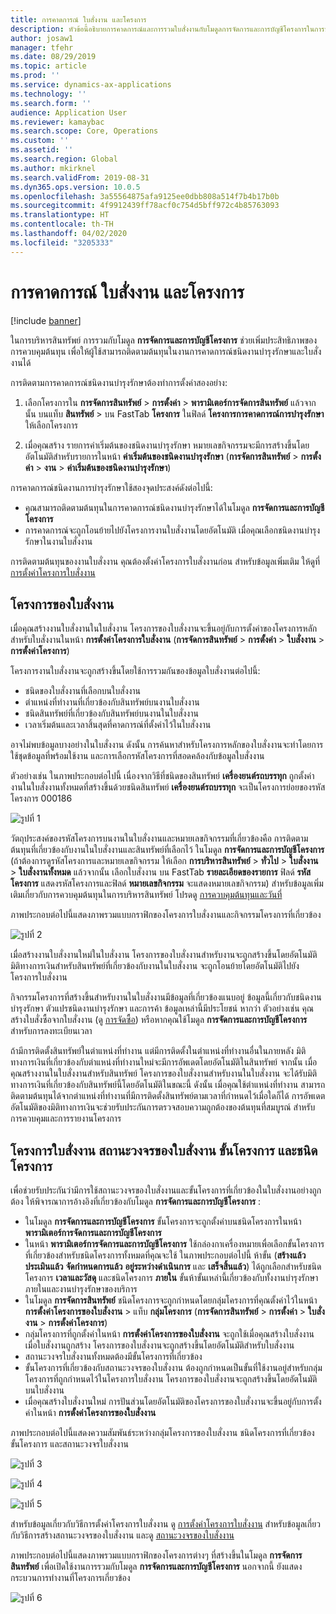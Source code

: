 ```yaml
---
title: การคาดการณ์ ใบสั่งงาน และโครงการ
description: หัวข้อนี้อธิบายการคาดการณ์และการรวมใบสั่งงานกับโมดูลการจัดการและการบัญชีโครงการในการบริหารสินทรัพย์
author: josaw1
manager: tfehr
ms.date: 08/29/2019
ms.topic: article
ms.prod: ''
ms.service: dynamics-ax-applications
ms.technology: ''
ms.search.form: ''
audience: Application User
ms.reviewer: kamaybac
ms.search.scope: Core, Operations
ms.custom: ''
ms.assetid: ''
ms.search.region: Global
ms.author: mkirknel
ms.search.validFrom: 2019-08-31
ms.dyn365.ops.version: 10.0.5
ms.openlocfilehash: 3a55564875afa9125ee0dbb808a514f7b4b17b0b
ms.sourcegitcommit: 4f9912439ff78acf0c754d5bff972c4b85763093
ms.translationtype: HT
ms.contentlocale: th-TH
ms.lasthandoff: 04/02/2020
ms.locfileid: "3205333"
---
```

# <a name="forecasts-work-orders-and-projects"></a>การคาดการณ์ ใบสั่งงาน และโครงการ

[!include [banner](../../includes/banner.md)]

 

ในการบริหารสินทรัพย์ การรวมกับโมดูล **การจัดการและการบัญชีโครงการ** ช่วยเพิ่มประสิทธิภาพของการควบคุมต้นทุน เพื่อให้ผู้ใช้สามารถติดตามต้นทุนในงานการคาดการณ์ชนิดงานบำรุงรักษาและใบสั่งงานได้

การติดตามการคาดการณ์ชนิดงานบำรุงรักษาต้องทำการตั้งค่าสองอย่าง:

1. เลือกโครงการใน **การจัดการสินทรัพย์** > **การตั้งค่า** > **พารามิเตอร์การจัดการสินทรัพย์** แล้วจากนั้น บนแท็บ **สินทรัพย์** > บน FastTab **โครงการ** ในฟิลด์ **โครงการการคาดการณ์การบำรุงรักษา** ให้เลือกโครงการ

2. เมื่อคุณสร้าง รายการค่าเริ่มต้นของชนิดงานบำรุงรักษา หมายเลขกิจกรรมจะมีการสร้างขึ้นโดยอัตโนมัติสำหรับรายการในหน้า **ค่าเริ่มต้นของชนิดงานบำรุงรักษา** (**การจัดการสินทรัพย์** > **การตั้งค่า** > **งาน** > **ค่าเริ่มต้นของชนิดงานบำรุงรักษา**)

การคาดการณ์ชนิดงานการบำรุงรักษาใช้สองจุดประสงค์ดังต่อไปนี้: 

- คุณสามารถติดตามต้นทุนในการคาดการณ์ชนิดงานบำรุงรักษาได้ในโมดูล **การจัดการและการบัญชีโครงการ** 
- การคาดการณ์จะถูกโอนย้ายไปยังโครงการงานใบสั่งงานโดยอัตโนมัติ เมื่อคุณเลือกชนิดงานบำรุงรักษาในงานใบสั่งงาน

การติดตามต้นทุนของงานใบสั่งงาน คุณต้องตั้งค่าโครงการใบสั่งงานก่อน สำหรับข้อมูลเพิ่มเติม ให้ดูที่ [การตั้งค่าโครงการใบสั่งงาน](../setup-for-work-orders/work-order-project-setup.md)

## <a name="work-order-job-projects"></a>โครงการของใบสั่งงาน

เมื่อคุณสร้างงานใบสั่งงานในใบสั่งงาน โครงการของใบสั่งงานจะขึ้นอยู่กับการตั้งค่าของโครงการหลักสำหรับใบสั่งงานในหน้า **การตั้งค่าโครงการใบสั่งงาน** (**การจัดการสินทรัพย์** > **การตั้งค่า** > **ใบสั่งงาน** > **การตั้งค่าโครงการ**)

โครงการงานใบสั่งงานจะถูกสร้างขึ้นโดยใช้การรวมกันของข้อมูลใบสั่งงานต่อไปนี้:

- ชนิดของใบสั่งงานที่เลือกบนใบสั่งงาน 
- ตำแหน่งที่ทำงานที่เกี่ยวข้องกับสินทรัพย์บนงานใบสั่งงาน
- ชนิดสินทรัพย์ที่เกี่ยวข้องกับสินทรัพย์บนงานในใบสั่งงาน  
- เวลาเริ่มต้นและเวลาสิ้นสุดที่คาดการณ์ที่ตั้งค่าไว้ในใบสั่งงาน  

อาจไม่พบข้อมูลบางอย่างในใบสั่งงาน ดังนั้น การค้นหาสำหรับโครงการหลักของใบสั่งงานจะทำโดยการใช้ชุดข้อมูลที่พร้อมใช้งาน และการเลือกรหัสโครงการที่สอดคล้องกับข้อมูลใบสั่งงาน

ตัวอย่างเช่น ในภาพประกอบต่อไปนี้ เนื่องจากวิธีที่ชนิดของสินทรัพย์ **เครื่องยนต์รถบรรทุก** ถูกตั้งค่า งานในใบสั่งงานทั้งหมดที่สร้างขึ้นด้วยชนิดสินทรัพย์ **เครื่องยนต์รถบรรทุก** จะเป็นโครงการย่อยของรหัสโครงการ 000186

![รูปที่ 1](media/01-integration-to-pma.png)

วัตถุประสงค์ของรหัสโครงการบนงานในใบสั่งงานและหมายเลขกิจกรรมที่เกี่ยวข้องคือ การติดตามต้นทุนที่เกี่ยวข้องกับงานในใบสั่งงานและสินทรัพย์ที่เลือกไว้ ในโมดูล **การจัดการและการบัญชีโครงการ** (ถ้าต้องการดูรหัสโครงการและหมายเลขกิจกรรม ให้เลือก **การบริหารสินทรัพย์** > **ทั่วไป** > **ใบสั่งงาน** > **ใบสั่งงานทั้งหมด** แล้วจากนั้น เลือกใบสั่งงาน บน FastTab **รายละเอียดของรายการ** ฟิลด์ **รหัสโครงการ** แสดงรหัสโครงการและฟิลด์ **หมายเลขกิจกรรม** จะแสดงหมายเลขกิจกรรม) สำหรับข้อมูลเพิ่มเติมเกี่ยวกับการควบคุมต้นทุนในการบริหารสินทรัพย์ โปรดดู [การควบคุมต้นทุนและวันที่](../controlling-and-reporting/cost-and-date-control.md)

ภาพประกอบต่อไปนี้แสดงภาพรวมแบบกราฟิกของโครงการใบสั่งงานและกิจกรรมโครงการที่เกี่ยวข้อง

![รูปที่ 2](media/02-integration-to-pma.png)

เมื่อสร้างงานใบสั่งงานใหม่ในใบสั่งงาน โครงการของใบสั่งงานสำหรับงานจะถูกสร้างขึ้นโดยอัตโนมัติ มิติทางการเงินสำหรับสินทรัพย์ที่เกี่ยวข้องกับงานในใบสั่งงาน จะถูกโอนย้ายโดยอัตโนมัติไปยังโครงการใบสั่งงาน

กิจกรรมโครงการที่สร้างขึ้นสำหรับงานในใบสั่งงานมีข้อมูลที่เกี่ยวข้องแนบอยู่ ข้อมูลนี้เกี่ยวกับชนิดงานบำรุงรักษา ตัวแปรชนิดงานบำรุงรักษา และการค้า ข้อมูลเหล่านี้มีประโยชน์ หากว่า ตัวอย่างเช่น คุณสร้างใบสั่งซื้อจากใบสั่งงาน (ดู [การจัดซื้อ](../work-orders/procurement.md)) หรือหากคุณใช้โมดูล **การจัดการและการบัญชีโครงการ** สำหรับการลงทะเบียนเวลา

ถ้ามีการติดตั้งสินทรัพย์ในตำแหน่งที่ทำงาน แต่มีการติดตั้งในตำแหน่งที่ทำงานอื่นในภายหลัง มิติทางการเงินที่เกี่ยวข้องกับตำแหน่งที่ทำงานใหม่จะมีการอัพเดตโดยอัตโนมัติในสินทรัพย์ จากนั้น เมื่อคุณสร้างงานในใบสั่งงานสำหรับสินทรัพย์ โครงการของใบสั่งงานสำหรับงานในใบสั่งงาน จะได้รับมิติทางการเงินที่เกี่ยวข้องกับสินทรัพย์นี้โดยอัตโนมัติในขณะนี้ ดังนั้น เมื่อคุณใช้ตำแหน่งที่ทำงาน สามารถติดตามต้นทุนได้จากตำแหน่งที่ทำงานที่มีการติดตั้งสินทรัพย์ตามเวลาที่กำหนดไว้เมื่อใดก็ได้ การอัพเดตอัตโนมัติของมิติทางการเงินจะช่วยรับประกันการตรวจสอบความถูกต้องของต้นทุนที่สมบูรณ์ สำหรับการควบคุมและการรายงานโครงการ

## <a name="work-order-projects-work-order-lifecycle-states-project-stages-and-project-types"></a>โครงการใบสั่งงาน สถานะวงจรของใบสั่งงาน ขั้นโครงการ และชนิดโครงการ

เพื่อช่วยรับประกันว่ามีการใช้สถานะวงจรของใบสั่งงานและขั้นโครงการที่เกี่ยวข้องในใบสั่งงานอย่างถูกต้อง ให้พิจารณาการอ้างอิงที่เกี่ยวข้องกับโมดูล **การจัดการและการบัญชีโครงการ** :

- ในโมดูล **การจัดการและการบัญชีโครงการ** ขั้นโครงการจะถูกตั้งค่าบนชนิดโครงการในหน้า **พารามิเตอร์การจัดการและการบัญชีโครงการ**  
- ในหน้า **พารามิเตอร์การจัดการและการบัญชีโครงการ** ใช้กล่องกาเครื่องหมายเพื่อเลือกขั้นโครงการที่เกี่ยวข้องสำหรับชนิดโครงการทั้งหมดที่คุณจะใช้ ในภาพประกอบต่อไปนี้ ห้าขั้น (**สร้างแล้ว** **ประเมินแล้ว** **จัดกำหนดการแล้ว** **อยู่ระหว่างดำเนินการ** และ **เสร็จสิ้นแล้ว**) ได้ถูกเลือกสำหรับชนิดโครงการ **เวลาและวัสดุ** และชนิดโครงการ **ภายใน** ขั้นห้าขั้นเหล่านี้เกี่ยวข้องกับทั้งงานบำรุงรักษาภายในและงานบำรุงรักษาของบริการ
- ในโมดูล **การจัดการสินทรัพย์** ชนิดโครงการจะถูกกำหนดโดยกลุ่มโครงการที่คุณตั้งค่าไว้ในหน้า **การตั้งค่าโครงการของใบสั่งงาน** > แท็บ **กลุ่มโครงการ** (**การจัดการสินทรัพย์** > **การตั้งค่า** > **ใบสั่งงาน** > **การตั้งค่าโครงการ**)  
- กลุ่มโครงการที่ถูกตั้งค่าในหน้า **การตั้งค่าโครงการของใบสั่งงาน** จะถูกใช้เมื่อคุณสร้างใบสั่งงาน เมื่อใบสั่งงานถูกสร้าง โครงการของใบสั่งงานจะถูกสร้างขึ้นโดยอัตโนมัติสำหรับใบสั่งงาน  
- สถานะวงจรใบสั่งงานทั้งหมดต้องมีขั้นโครงการที่เกี่ยวข้อง  
- ขั้นโครงการที่เกี่ยวข้องกับสถานะวงจรของใบสั่งงาน ต้องถูกกำหนดเป็นขั้นที่ใช้งานอยู่สำหรับกลุ่มโครงการที่ถูกกำหนดไว้ในโครงการใบสั่งงาน โครงการของใบสั่งงานจะถูกสร้างขึ้นโดยอัตโนมัติบนใบสั่งงาน
- เมื่อคุณสร้างใบสั่งงานใหม่ การปันส่วนโดยอัตโนมัติของโครงการของใบสั่งงานจะขึ้นอยู่กับการตั้งค่าในหน้า **การตั้งค่าโครงการของใบสั่งงาน**  

ภาพประกอบต่อไปนี้แสดงความสัมพันธ์ระหว่างกลุ่มโครงการของใบสั่งงาน ชนิดโครงการที่เกี่ยวข้อง ขั้นโครงการ และสถานะวงจรใบสั่งงาน

![รูปที่ 3](media/03-integration-to-pma.png)

![รูปที่ 4](media/04-integration-to-pma.png)

![รูปที่ 5](media/05-integration-to-pma.png)

สำหรับข้อมูลเกี่ยวกับวิธีการตั้งค่าโครงการใบสั่งงาน ดู [การตั้งค่าโครงการใบสั่งงาน](../setup-for-work-orders/work-order-project-setup.md) สำหรับข้อมูลเกี่ยวกับวิธีการสร้างสถานะวงจรของใบสั่งงาน และดู [สถานะวงจรของใบสั่งงาน](../setup-for-work-orders/work-order-lifecycle-states.md)

ภาพประกอบต่อไปนี้แสดงภาพรวมแบบกราฟิกของโครงการต่างๆ ที่สร้างขึ้นในโมดูล **การจัดการสินทรัพย์** เพื่อเปิดใช้งานการรวมกับโมดูล **การจัดการและการบัญชีโครงการ** นอกจากนี้ ยังแสดงกระบวนการทำงานที่โครงการเกี่ยวข้อง

![รูปที่ 6](media/06-integration-to-pma.png)

